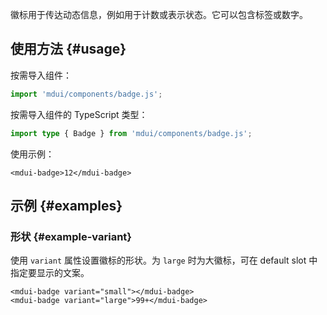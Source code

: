 徽标用于传达动态信息，例如用于计数或表示状态。它可以包含标签或数字。

## 使用方法 {#usage}

按需导入组件：

```js
import 'mdui/components/badge.js';
```

按需导入组件的 TypeScript 类型：

```ts
import type { Badge } from 'mdui/components/badge.js';
```

使用示例：

```html,example
<mdui-badge>12</mdui-badge>
```

## 示例 {#examples}

### 形状 {#example-variant}

使用 `variant` 属性设置徽标的形状。为 `large` 时为大徽标，可在 default slot 中指定要显示的文案。

```html,example,expandable
<mdui-badge variant="small"></mdui-badge>
<mdui-badge variant="large">99+</mdui-badge>
```
